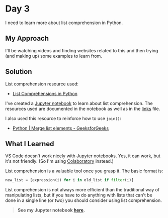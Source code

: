 # Day 3

I need to learn more about list comprehension in Python.

## My Approach

I'll be watching videos and finding websites related to this and then trying (and making up) some examples to learn from.

## Solution

List comprehension resource used:

- [List Comprehensions in Python](https://www.pythonforbeginners.com/basics/list-comprehensions-in-python)

I've created a [Jupyter notebook](https://colab.research.google.com/drive/1fbmH9yDS5fzFcxEZMnUzmb3qCqGQoaEv) to learn about list comprehension. The resources used are documented in the notebook as well as in the [links](..\..\Links.md) file.

I also used this resource to reinforce how to use `join()`:

- [Python | Merge list elements - GeeksforGeeks](https://www.geeksforgeeks.org/python-merge-list-elements/)

## What I Learned

VS Code doesn't work nicely with Jupyter notebooks. Yes, it can work, but it's not friendly. (So I'm using [Colaboratory](https://colab.research.google.com/drive/1fbmH9yDS5fzFcxEZMnUzmb3qCqGQoaEv) instead.)

List comprehension is a valuable tool once you grasp it. The basic format is: 

```Python
new_list = [expression(i) for i in old_list if filter(i)]
```

List comprehension is not always more efficient than the traditional way of manipulating lists, but if you have to do anything with lists that can't be done in a single line (or two) you should consider using list comprehension.

> **See my Jupyter notebook [here](https://colab.research.google.com/drive/1fbmH9yDS5fzFcxEZMnUzmb3qCqGQoaEv).**
